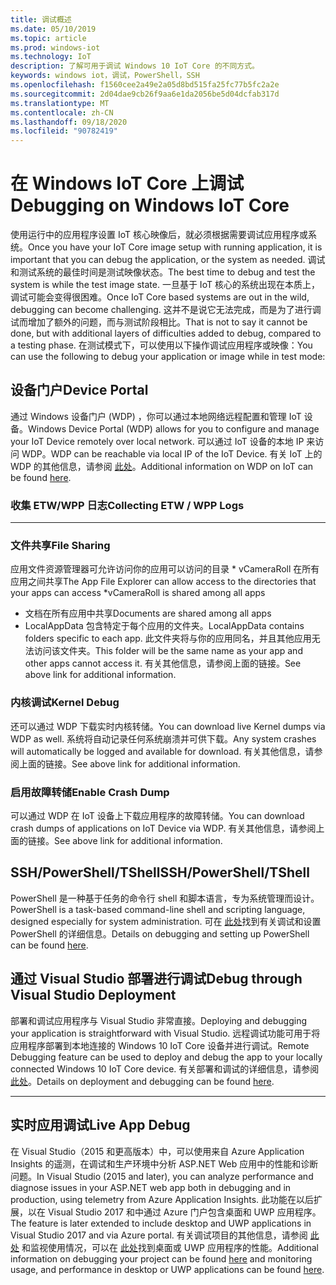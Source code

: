```yaml
---
title: 调试概述
ms.date: 05/10/2019
ms.topic: article
ms.prod: windows-iot
ms.technology: IoT
description: 了解可用于调试 Windows 10 IoT Core 的不同方式。
keywords: windows iot，调试，PowerShell，SSH
ms.openlocfilehash: f1560cee2a49e2a05d8bd515fa25fc77b5fc2a2e
ms.sourcegitcommit: 2d04dae9cb26f9aa6e1da2056be5d04dcfab317d
ms.translationtype: MT
ms.contentlocale: zh-CN
ms.lasthandoff: 09/18/2020
ms.locfileid: "90782419"
---
```

# <a name="debugging-on-windows-iot-core"></a><span data-ttu-id="deb52-104">在 Windows IoT Core 上调试</span><span class="sxs-lookup"><span data-stu-id="deb52-104">Debugging on Windows IoT Core</span></span>
<span data-ttu-id="deb52-105">使用运行中的应用程序设置 IoT 核心映像后，就必须根据需要调试应用程序或系统。</span><span class="sxs-lookup"><span data-stu-id="deb52-105">Once you have your IoT Core image setup with running application, it is important that you can debug the application, or the system as needed.</span></span> <span data-ttu-id="deb52-106">调试和测试系统的最佳时间是测试映像状态。</span><span class="sxs-lookup"><span data-stu-id="deb52-106">The best time to debug and test the system is while the test image state.</span></span> <span data-ttu-id="deb52-107">一旦基于 IoT 核心的系统出现在本质上，调试可能会变得很困难。</span><span class="sxs-lookup"><span data-stu-id="deb52-107">Once IoT Core based systems are out in the wild, debugging can become challenging.</span></span> <span data-ttu-id="deb52-108">这并不是说它无法完成，而是为了进行调试而增加了额外的问题，而与测试阶段相比。</span><span class="sxs-lookup"><span data-stu-id="deb52-108">That is not to say it cannot be done, but with additional layers of difficulties added to debug, compared to a testing phase.</span></span> <span data-ttu-id="deb52-109">在测试模式下，可以使用以下操作调试应用程序或映像：</span><span class="sxs-lookup"><span data-stu-id="deb52-109">You can use the following to debug your application or image while in test mode:</span></span>

## <a name="device-portal"></a><span data-ttu-id="deb52-110">设备门户</span><span class="sxs-lookup"><span data-stu-id="deb52-110">Device Portal</span></span>
<span data-ttu-id="deb52-111">通过 Windows 设备门户 (WDP) ，你可以通过本地网络远程配置和管理 IoT 设备。</span><span class="sxs-lookup"><span data-stu-id="deb52-111">Windows Device Portal (WDP) allows for you to configure and manage your IoT Device remotely over local network.</span></span> <span data-ttu-id="deb52-112">可以通过 IoT 设备的本地 IP 来访问 WDP。</span><span class="sxs-lookup"><span data-stu-id="deb52-112">WDP can be reachable via local IP of the IoT Device.</span></span> <span data-ttu-id="deb52-113">有关 IoT 上的 WDP 的其他信息，请参阅 [此处](https://docs.microsoft.com/windows/iot-core/manage-your-device/DevicePortal)。</span><span class="sxs-lookup"><span data-stu-id="deb52-113">Additional information on WDP on IoT can be found [here](https://docs.microsoft.com/windows/iot-core/manage-your-device/DevicePortal).</span></span>

### <a name="collecting-etw--wpp-logs"></a><span data-ttu-id="deb52-114">收集 ETW/WPP 日志</span><span class="sxs-lookup"><span data-stu-id="deb52-114">Collecting ETW / WPP Logs</span></span> 
-----

### <a name="file-sharing"></a><span data-ttu-id="deb52-115">文件共享</span><span class="sxs-lookup"><span data-stu-id="deb52-115">File Sharing</span></span>
<span data-ttu-id="deb52-116">应用文件资源管理器可允许访问你的应用可以访问的目录 \* vCameraRoll 在所有应用之间共享</span><span class="sxs-lookup"><span data-stu-id="deb52-116">The App File Explorer can allow access to the directories that your apps can access \*vCameraRoll is shared among all apps</span></span>
* <span data-ttu-id="deb52-117">文档在所有应用中共享</span><span class="sxs-lookup"><span data-stu-id="deb52-117">Documents are shared among all apps</span></span>
* <span data-ttu-id="deb52-118">LocalAppData 包含特定于每个应用的文件夹。</span><span class="sxs-lookup"><span data-stu-id="deb52-118">LocalAppData contains folders specific to each app.</span></span> <span data-ttu-id="deb52-119">此文件夹将与你的应用同名，并且其他应用无法访问该文件夹。</span><span class="sxs-lookup"><span data-stu-id="deb52-119">This folder will be the same name as your app and other apps cannot access it.</span></span>
<span data-ttu-id="deb52-120">有关其他信息，请参阅上面的链接。</span><span class="sxs-lookup"><span data-stu-id="deb52-120">See above link for additional information.</span></span>

### <a name="kernel-debug"></a><span data-ttu-id="deb52-121">内核调试</span><span class="sxs-lookup"><span data-stu-id="deb52-121">Kernel Debug</span></span>
<span data-ttu-id="deb52-122">还可以通过 WDP 下载实时内核转储。</span><span class="sxs-lookup"><span data-stu-id="deb52-122">You can download live Kernel dumps via WDP as well.</span></span> <span data-ttu-id="deb52-123">系统将自动记录任何系统崩溃并可供下载。</span><span class="sxs-lookup"><span data-stu-id="deb52-123">Any system crashes will automatically be logged and available for download.</span></span> <span data-ttu-id="deb52-124">有关其他信息，请参阅上面的链接。</span><span class="sxs-lookup"><span data-stu-id="deb52-124">See above link for additional information.</span></span>

### <a name="enable-crash-dump"></a><span data-ttu-id="deb52-125">启用故障转储</span><span class="sxs-lookup"><span data-stu-id="deb52-125">Enable Crash Dump</span></span>
<span data-ttu-id="deb52-126">可以通过 WDP 在 IoT 设备上下载应用程序的故障转储。</span><span class="sxs-lookup"><span data-stu-id="deb52-126">You can download crash dumps of applications on IoT Device via WDP.</span></span> <span data-ttu-id="deb52-127">有关其他信息，请参阅上面的链接。</span><span class="sxs-lookup"><span data-stu-id="deb52-127">See above link for additional information.</span></span>

## <a name="sshpowershelltshell"></a><span data-ttu-id="deb52-128">SSH/PowerShell/TShell</span><span class="sxs-lookup"><span data-stu-id="deb52-128">SSH/PowerShell/TShell</span></span>
<span data-ttu-id="deb52-129">PowerShell 是一种基于任务的命令行 shell 和脚本语言，专为系统管理而设计。</span><span class="sxs-lookup"><span data-stu-id="deb52-129">PowerShell is a task-based command-line shell and scripting language, designed especially for system administration.</span></span> <span data-ttu-id="deb52-130">可在 [此处](../connect-your-device/powershell.md)找到有关调试和设置 PowerShell 的详细信息。</span><span class="sxs-lookup"><span data-stu-id="deb52-130">Details on debugging and setting up PowerShell can be found [here](../connect-your-device/powershell.md).</span></span>

## <a name="debug-through-visual-studio-deployment"></a><span data-ttu-id="deb52-131">通过 Visual Studio 部署进行调试</span><span class="sxs-lookup"><span data-stu-id="deb52-131">Debug through Visual Studio Deployment</span></span>
<span data-ttu-id="deb52-132">部署和调试应用程序与 Visual Studio 非常直接。</span><span class="sxs-lookup"><span data-stu-id="deb52-132">Deploying and debugging your application is straightforward with Visual Studio.</span></span> <span data-ttu-id="deb52-133">远程调试功能可用于将应用程序部署到本地连接的 Windows 10 IoT Core 设备并进行调试。</span><span class="sxs-lookup"><span data-stu-id="deb52-133">Remote Debugging feature can be used to deploy and debug the app to your locally connected Windows 10 IoT Core device.</span></span> <span data-ttu-id="deb52-134">有关部署和调试的详细信息，请参阅 [此处](../develop-your-app/RemoteDebugging.md)。</span><span class="sxs-lookup"><span data-stu-id="deb52-134">Details on deployment and debugging can be found [here](../develop-your-app/RemoteDebugging.md).</span></span>

-----
## <a name="live-app-debug"></a><span data-ttu-id="deb52-135">实时应用调试</span><span class="sxs-lookup"><span data-stu-id="deb52-135">Live App Debug</span></span>
<span data-ttu-id="deb52-136">在 Visual Studio（2015 和更高版本）中，可以使用来自 Azure Application Insights 的遥测，在调试和生产环境中分析 ASP.NET Web 应用中的性能和诊断问题。</span><span class="sxs-lookup"><span data-stu-id="deb52-136">In Visual Studio (2015 and later), you can analyze performance and diagnose issues in your ASP.NET web app both in debugging and in production, using telemetry from Azure Application Insights.</span></span> <span data-ttu-id="deb52-137">此功能在以后扩展，以在 Visual Studio 2017 和中通过 Azure 门户包含桌面和 UWP 应用程序。</span><span class="sxs-lookup"><span data-stu-id="deb52-137">The feature is later extended to include desktop and UWP applications in Visual Studio 2017 and via Azure portal.</span></span> <span data-ttu-id="deb52-138">有关调试项目的其他信息，请参阅 [此处](https://docs.microsoft.com/azure/azure-monitor/app/visual-studio) 和监视使用情况，可以在 [此处](https://docs.microsoft.com/azure/azure-monitor/app/windows-desktop)找到桌面或 UWP 应用程序的性能。</span><span class="sxs-lookup"><span data-stu-id="deb52-138">Additional information on debugging your project can be found [here](https://docs.microsoft.com/azure/azure-monitor/app/visual-studio) and monitoring usage, and performance in desktop or UWP applications can be found [here](https://docs.microsoft.com/azure/azure-monitor/app/windows-desktop).</span></span>
